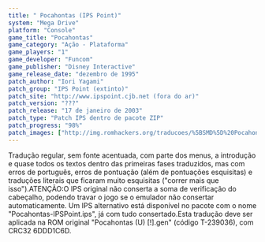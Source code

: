 ```yaml
---
title: " Pocahontas (IPS Point)"
system: "Mega Drive"
platform: "Console"
game_title: "Pocahontas"
game_category: "Ação - Plataforma"
game_players: "1"
game_developer: "Funcom"
game_publisher: "Disney Interactive"
game_release_date: "dezembro de 1995"
patch_author: "Iori Yagami"
patch_group: "IPS Point (extinto)"
patch_site: "http://www.ipspoint.cjb.net (fora do ar)"
patch_version: "???"
patch_release: "17 de janeiro de 2003"
patch_type: "Patch IPS dentro de pacote ZIP"
patch_progress: "98%"
patch_images: ["http://img.romhackers.org/traducoes/%5BSMD%5D%20Pocahontas%20-%20IPS%20Point%20-%201.png","http://img.romhackers.org/traducoes/%5BSMD%5D%20Pocahontas%20-%20IPS%20Point%20-%202.png","http://img.romhackers.org/traducoes/%5BSMD%5D%20Pocahontas%20-%20IPS%20Point%20-%203.png"]
---
```

Tradução regular, sem fonte acentuada, com parte dos menus, a introdução e quase todos os textos dentro das primeiras fases traduzidos, mas com erros de português, erros de pontuação (além de pontuações esquisitas) e traduções literais que ficaram muito esquisitas ("correr mais que isso").ATENÇÃO:O IPS original não conserta a soma de verificação do cabeçalho, podendo travar o jogo se o emulador não consertar automaticamente. Um IPS alternativo está disponível no pacote com o nome "Pocahontas-IPSPoint.ips", já com tudo consertado.Esta tradução deve ser aplicada na ROM original "Pocahontas (U) [!].gen" (código T-239036), com CRC32 6DDD1C6D.